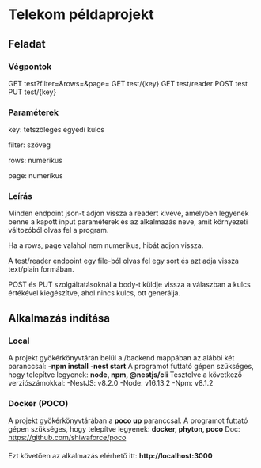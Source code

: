 # Telekom példaprojekt

## Feladat

### Végpontok
GET test?filter=&rows=&page=
GET test/{key}
GET test/reader
POST test
PUT test/{key}
 

### Paraméterek
key: tetszőleges egyedi kulcs

filter: szöveg

rows: numerikus

page: numerikus


### Leírás

Minden endpoint json-t adjon vissza a readert kivéve, amelyben legyenek benne a kapott input paraméterek és az alkalmazás neve, amit környezeti változóból olvas fel a program.

Ha a rows, page valahol nem numerikus, hibát adjon vissza.

A test/reader endpoint egy file-ból olvas fel egy sort és azt adja vissza text/plain formában.

POST és PUT szolgáltatásoknál a body-t küldje vissza a válaszban a kulcs értékével kiegészítve, ahol nincs kulcs, ott generálja.


## Alkalmazás indítása

### Local
A projekt gyökérkönyvtárán belül a /backend mappában az alábbi két paranccsal:
    -**npm install**
    -**nest start** 
A programot futtató gépen szükséges, hogy telepítve legyenek: **node, npm, @nestjs/cli** 
Tesztelve a következő verziószámokkal: 
    -NestJS: v8.2.0
    -Node: v16.13.2
    -Npm: v8.1.2

### Docker (POCO)
A projekt gyökérkönyvtárában a **poco up** paranccsal.
A programot futtató gépen szükséges, hogy telepítve legyenek: **docker, phyton, poco**
Doc: https://github.com/shiwaforce/poco

####
Ezt követően az alkalmazás elérhető itt: **http://localhost:3000**